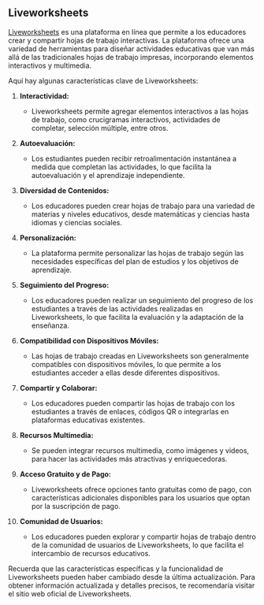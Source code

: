 ## Liveworksheets

[Liveworksheets](https://es.liveworksheets.com/) es una plataforma en línea que permite a los educadores crear y compartir hojas de trabajo interactivas. La plataforma ofrece una variedad de herramientas para diseñar actividades educativas que van más allá de las tradicionales hojas de trabajo impresas, incorporando elementos interactivos y multimedia.

Aquí hay algunas características clave de Liveworksheets:

1. **Interactividad:**
   - Liveworksheets permite agregar elementos interactivos a las hojas de trabajo, como crucigramas interactivos, actividades de completar, selección múltiple, entre otros.

2. **Autoevaluación:**
   - Los estudiantes pueden recibir retroalimentación instantánea a medida que completan las actividades, lo que facilita la autoevaluación y el aprendizaje independiente.

3. **Diversidad de Contenidos:**
   - Los educadores pueden crear hojas de trabajo para una variedad de materias y niveles educativos, desde matemáticas y ciencias hasta idiomas y ciencias sociales.

4. **Personalización:**
   - La plataforma permite personalizar las hojas de trabajo según las necesidades específicas del plan de estudios y los objetivos de aprendizaje.

5. **Seguimiento del Progreso:**
   - Los educadores pueden realizar un seguimiento del progreso de los estudiantes a través de las actividades realizadas en Liveworksheets, lo que facilita la evaluación y la adaptación de la enseñanza.

6. **Compatibilidad con Dispositivos Móviles:**
   - Las hojas de trabajo creadas en Liveworksheets son generalmente compatibles con dispositivos móviles, lo que permite a los estudiantes acceder a ellas desde diferentes dispositivos.

7. **Compartir y Colaborar:**
   - Los educadores pueden compartir las hojas de trabajo con los estudiantes a través de enlaces, códigos QR o integrarlas en plataformas educativas existentes.

8. **Recursos Multimedia:**
   - Se pueden integrar recursos multimedia, como imágenes y videos, para hacer las actividades más atractivas y enriquecedoras.

9. **Acceso Gratuito y de Pago:**
   - Liveworksheets ofrece opciones tanto gratuitas como de pago, con características adicionales disponibles para los usuarios que optan por la suscripción de pago.

10. **Comunidad de Usuarios:**
    - Los educadores pueden explorar y compartir hojas de trabajo dentro de la comunidad de usuarios de Liveworksheets, lo que facilita el intercambio de recursos educativos.

Recuerda que las características específicas y la funcionalidad de Liveworksheets pueden haber cambiado desde la última actualización. Para obtener información actualizada y detalles precisos, te recomendaría visitar el sitio web oficial de Liveworksheets.
